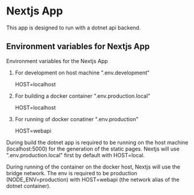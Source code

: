 # Nextjs App

This app is designed to run with a dotnet api
backend.

## Environment variables for Nextjs App

Environment variables for the Nextjs App

1) For development on host machine ".env.development"

    HOST=localhost

2) For building a docker container ".env.production.local"

    HOST=localhost

3) For running of docker conatiner ".env.production"

    HOST=webapi

During build the dotnet app is required to be running 
on the host machine (localhost:5000) for the generation 
of the static pages. Nextjs will use ".env.production.local"
first by default with HOST=local.

During running of the container on the docker host, 
Nextjs will use the bridge network.
The env is required to be production (NODE_ENV=production)
with HOST=webapi (the network alias of the dotnet container).